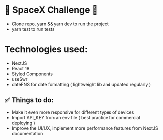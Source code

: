 # 🚀 SpaceX Challenge 🚀

- Clone repo, yarn && yarn dev to run the project
- yarn test to run tests

# Technologies used:

- NextJS
- React 18
- Styled Components
- useSwr
- dateFNS for date formatting ( lightweight lib and updated regularly )

## ✅ Things to do:

- Make it even more responsive for different types of devices
- Import API_KEY from an env file ( best practice for commercial deploying )
- Improve the UI/UX, implement more performance features from NextJS documentation
